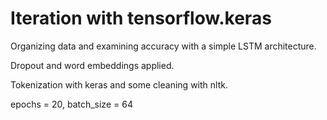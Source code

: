 # Iteration with tensorflow.keras

Organizing data and examining accuracy with a simple LSTM architecture. 

Dropout and word embeddings applied.

Tokenization with keras and some cleaning with nltk.

epochs = 20, batch_size = 64
